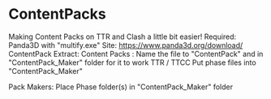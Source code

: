 # ContentPacks
 Making Content Packs on TTR and Clash a little bit easier!
 Required: Panda3D with "multify.exe"
 Site: https://www.panda3d.org/download/
 ContentPack Extract:
 Content Packs :
 Name the file to "ContentPack" and in "ContentPack_Maker" folder for it to work
 TTR / TTCC
 Put phase files into "ContentPack_Maker"

 Pack Makers: Place Phase folder(s) in "ContentPack_Maker" folder

